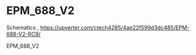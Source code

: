 EPM_688_V2
==========
Schematics , https://upverter.com/ctech4285/4ae22f599d3dc485/EPM-688-V2-RC9/ 


EPM_688_V2
